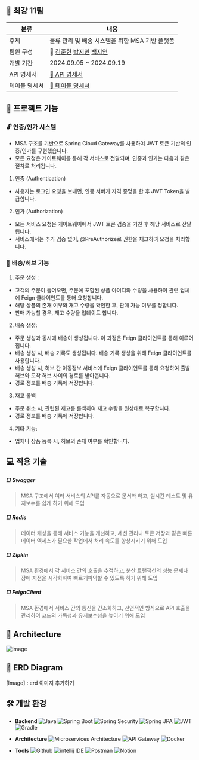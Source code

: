## 👊 최강 11팀
|분류|내용|
|----|----|
|주제| 물류 관리 및 배송 시스템을 위한 MSA 기반 플랫폼|
|팀원 구성| 👑 [김준현](https://github.com/whitejh) [박지민](https://github.com/MeGuuuun) [백지연](https://github.com/rkoji)|
|개발 기간| 2024.09.05 ~ 2024.09.19|
|API 명세서| [🔗 API 명세서](https://teamsparta.notion.site/dcbbcc89e1aa45609386609486f46ef1?v=84dc165bcdd94d5e8c300ec8824ba4e3)|
|테이블 명세서|[🔗 테이블 명세서](https://teamsparta.notion.site/11-4da9c601d2cf461ca8f811e523194391)|

## 🔎 프로젝트 기능
### 🔓 인증/인가 시스템 
  - MSA 구조를 기반으로 Spring Cloud Gateway를 사용하여 JWT 토큰 기반의 인증/인가를 구현했습니다.
  - 모든 요청은 게이트웨이를 통해 각 서비스로 전달되며, 인증과 인가는 다음과 같은 절차로 처리됩니다.
  1.  인증 (Authentication)
  - 사용자는 로그인 요청을 보내면, 인증 서버가 자격 증명을 한 후 JWT Token을 발급합니다.
  2. 인가 (Authorization)
  - 모든 서비스 요청은 게이트웨이에서 JWT 토큰 검증을 거친 후 해당 서비스로 전달됩니다.
 - 서비스에서는 추가 검증 없이, @PreAuthorize로 권한을 체크하여 요청을 처리합니다.

### 🚚 배송/허브 기능
1. 주문 생성 :
- 고객의 주문이 들어오면, 주문에 포함된 상품 아이디와 수량을 사용하여 관련 업체에 Feign 클라이언트를 통해 요청합니다.
- 해당 상품의 존재 여부와 재고 수량을 확인한 후, 판매 가능 여부를 정합니다.
- 판매 가능할 경우, 재고 수량을 업데이트 합니다.
2. 배송 생성:
- 주문 생성과 동시에 배송이 생성됩니다. 이 과정은 Feign 클라이언트를 통해 이루어집니다.
- 배송 생성 시, 배송 기록도 생성됩니다. 배송 기록 생성을 위해 Feign 클라이언트를 사용합니다.
- 배송 생성 시, 허브 간 이동정보 서비스에 Feign 클라이언트를 통해 요청하여 출발 허브와 도착 허브 사이의 경로를 받아옵니다.
- 경로 정보를 배송 기록에 저장합니다.
3. 재고 롤백
- 주문 취소 시, 관련된 재고를 롤백하여 재고 수량을 원상태로 복구합니다.
- 경로 정보를 배송 기록에 저장합니다.
4. 기타 기능:
- 업체나 상품 등록 시, 허브의 존재 여부를 확인합니다.


## 💻 적용 기술
##### □ Swagger
> MSA 구조에서 여러 서비스의 API를 자동으로 문서화 하고, 실시간 테스트 및 유지보수를 쉽게 하기 위해 도입
##### □  Redis
> 데이터 캐싱을 통해 서비스 기능을 개선하고, 세션 관리나 토큰 저장과 같은 빠른 데이터 엑세스가 필요한 작업에서 처리 속도를 향상시키기 위해 도입
##### □  Zipkin
> MSA 환경에서 각 서비스 간의 호출을 추적하고, 분산 트랜잭션의 성능 문제나 장애 지점을 시각화하여 빠르게파악할 수 있도록 하기 위해 도입
##### □  FeignClient
> MSA 환경에서 서비스 간의 통신을 간소화하고, 선언적인 방식으로 API 호출을 관리하여 코드의 가독성과 유지보수성을 높이기 위해 도입

## 📐 Architecture
![image](https://github.com/user-attachments/assets/f8b8d9a2-823e-493d-8301-2fdd12a803c1)


## 📝 ERD Diagram
[Image] : erd 이미지 추가하기

## 🛠️ 개발 환경
- **Backend**
  ![Java](https://img.shields.io/badge/java17-%23ED8B00.svg?style=for-the-badge&logo=openjdk&logoColor=white) 
  ![Spring Boot](https://img.shields.io/badge/spring%20Boot-%236DB33F.svg?style=for-the-badge&logo=springboot&logoColor=white) 
  ![Spring Security](https://img.shields.io/badge/spring%20Security-%236DB33F.svg?style=for-the-badge&logo=springsecurity&logoColor=white) 
  ![Spring JPA](https://img.shields.io/badge/spring%20JPA-%236DB33F.svg?style=for-the-badge&logo=spring&logoColor=white) 
  ![JWT](https://img.shields.io/badge/JWT-000000.svg?style=for-the-badge&logo=jsonwebtokens&logoColor=white) 
  ![Gradle](https://img.shields.io/badge/Gradle-02303A.svg?style=for-the-badge&logo=gradle&logoColor=white)

- **Architecture**
  ![Microservices Architecture](https://img.shields.io/badge/MSA-000000.svg?style=for-the-badge&logo=architecture&logoColor=white) 
  ![API Gateway](https://img.shields.io/badge/API%20Gateway-000000.svg?style=for-the-badge&logo=api-gateway&logoColor=white) 
  ![Docker](https://img.shields.io/badge/Docker-2496ED.svg?style=for-the-badge&logo=docker&logoColor=white)

- **Tools**
  ![Github](https://img.shields.io/badge/Github-181717.svg?style=for-the-badge&logo=github&logoColor=white)
![intellij IDE](https://img.shields.io/badge/intellij%20IDE-181717.svg?style=for-the-badge&logo=intellijidea&logoColor=white)
![Postman](https://img.shields.io/badge/Postman-FF6C37.svg?style=for-the-badge&logo=postman&logoColor=white)
![Notion](https://img.shields.io/badge/notion-000000.svg?style=for-the-badge&logo=notion&logoColor=white)


